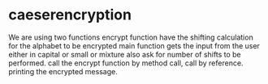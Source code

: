 # caeserencryption
We are using two functions
encrypt function have the shifting calculation for the alphabet to be encrypted
main function gets the input from the user either in capital or small or mixture
also ask for number of shifts to be performed.
call the encrypt function by method call, call by reference.
printing the encrypted message.
